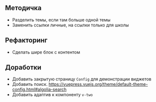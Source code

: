 
## Методичка
- Разделить темы, если там больше одной темы
- Заменить ссылки личные, на ссылки только для школы

## Рефакторинг
- Сделать шире блок с контентом

## Доработки
- Добавить закрытую страницу `Config` для демонстрации виджетов
- Добавить поиск. https://vuepress.vuejs.org/theme/default-theme-config.html#algolia-search
- Добавить адаптив к компоненту `v-two`
